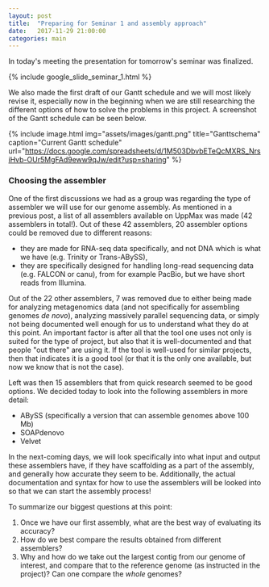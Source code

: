 ```yaml
---
layout: post
title:  "Preparing for Seminar 1 and assembly approach"
date:   2017-11-29 21:00:00
categories: main
---
```


In today's meeting the presentation for tomorrow's seminar was finalized.

{% include google_slide_seminar_1.html %}

We also made the first draft of our Gantt schedule and we will most likely revise it, especially now in the beginning when we are still researching the different options of how to solve the problems in this project. A screenshot of the Gantt schedule can be seen below.

{% include image.html
            img="assets/images/gantt.png"
            title="Ganttschema"
            caption="Current Gantt schedule"
            url="https://docs.google.com/spreadsheets/d/1M503DbvbETeQcMXRS_NrsiHvb-OUr5MgFAd9eww9qJw/edit?usp=sharing" %}

### Choosing the assembler
One of the first discussions we had as a group was regarding the type of assembler we will use for our genome assembly. As mentioned in a previous post, a list of all assemblers available on UppMax was made (42 assemblers in total!). Out of these 42 assemblers, 20 assembler options could be removed due to different reasons: 
- they are made for RNA-seq data specifically, and not DNA which is what we have (e.g. Trinity or Trans-ABySS), 
- they are specifically designed for handling long-read sequencing data (e.g. FALCON or canu), from for example PacBio, but we have short reads from Illumina. 

Out of the 22 other assemblers, 7 was removed due to either being made for analyzing metagenomics data (and not specifically for assembling genomes *de novo*), analyzing massively parallel sequencing data, or simply not being documented well enough for us to understand what they do at this point. An important factor is after all that the tool one uses not only is suited for the type of project, but also that it is well-documented and that people "out there" are using it. If the tool is well-used for similar projects, then that indicates it is a good tool (or that it is the only one available, but now we know that is not the case).  

Left was then 15 assemblers that from quick research seemed to be good options. We decided today to look into the following assemblers in more detail: 
- ABySS (specifically a version that can assemble genomes above 100 Mb)
- SOAPdenovo
- Velvet

In the next-coming days, we will look specifically into what input and output these assemblers have, if they have scaffolding as a part of the assembly, and generally how accurate they seem to be. Additionally, the actual documentation and syntax for how to use the assemblers will be looked into so that we can start the assembly process! 

To summarize our biggest questions at this point: 
1. Once we have our first assembly, what are the best way of evaluating its accuracy? 
2. How do we best compare the results obtained from different assemblers? 
3. Why and how do we take out the largest contig from our genome of interest, and compare that to the reference genome (as instructed in the project)? Can one compare the *whole* genomes? 











